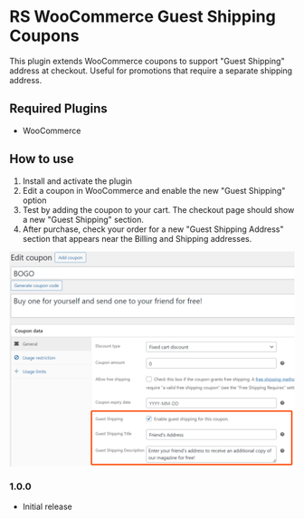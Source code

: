 # RS WooCommerce Guest Shipping Coupons

This plugin extends WooCommerce coupons to support "Guest Shipping" address at checkout. Useful for promotions that require a separate shipping address.

## Required Plugins

* WooCommerce

## How to use

1. Install and activate the plugin
2. Edit a coupon in WooCommerce and enable the new "Guest Shipping" option
3. Test by adding the coupon to your cart. The checkout page should show a new "Guest Shipping" section.
4. After purchase, check your order for a new "Guest Shipping Address" section that appears near the Billing and Shipping addresses.

![Screenshot of the coupon settings page showing the Guest Shipping section](screenshot.png)

### 1.0.0

* Initial release

